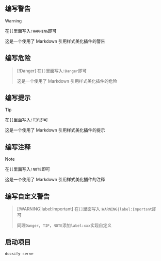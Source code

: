<!--
 * @Author: Antony-Juicy wangshengping1064@dingtalk.com
 * @Date: 2023-03-22 21:19:06
 * @LastEditors: Antony-Juicy wangshengping1064@dingtalk.com
 * @LastEditTime: 2024-07-12 21:58:21
 * @FilePath: / W_Anakin/zh-cn/README.md
 * @Description: 这是默认设置,请设置`customMade`, 打开koroFileHeader查看配置 进行设置: https://github.com/OBKoro1/koro1FileHeader/wiki/%E9%85%8D%E7%BD%AE
-->

## 编写警告

> [!WARNING]
> 在`[]`里面写入`!WARNING`即可
>
> 这是一个使用了 Markdown 引用样式美化插件的警告

## 编写危险

> [!Danger]
> 在`[]`里面写入`!Danger`即可
>
> 这是一个使用了 Markdown 引用样式美化插件的危险

## 编写提示

> [!TIP]
> 在`[]`里面写入`!TIP`即可
>
> 这是一个使用了 Markdown 引用样式美化插件的提示

## 编写注释

> [!NOTE]
> 在`[]`里面写入`!NOTE`即可
>
> 这是一个使用了 Markdown 引用样式美化插件的注释

## 编写自定义警告

> [!WARNING|label:Important]
> 在`[]`里面写入`!WARNING|label:Important`即可
>
> 同理`Danger`，`TIP`，`NOTE`添加`label:xxx`实现自定义

## 启动项目

`docsify serve`

